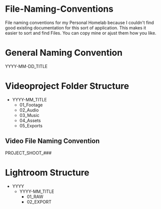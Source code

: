 # File-Naming-Conventions

File naming conventions for my Personal Homelab because I couldn't find good existing documentation for this sort of application. 
This makes it easier to sort and find Files. You can copy mine or ajust them how you like.

# General Naming Convention

YYYY-MM-DD_TITLE

# Videoproject Folder Structure

- YYYY-MM_TITLE
  - 01_Footage
  - 02_Audio
  - 03_Music
  - 04_Assets
  - 05_Exports

## Video File Naming Convention

PROJECT_SHOOT_###

# Lightroom Structure

- YYYY
	- YYYY-MM_TITLE
		- 01_RAW
		- 02_EXPORT
